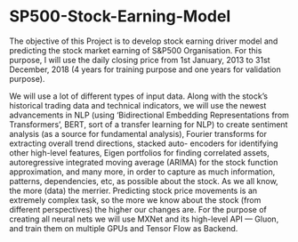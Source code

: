 # SP500-Stock-Earning-Model

  The objective of this Project is to develop stock earning driver model and predicting the stock market earning of S&P500 Organisation. For this purpose, I will use the daily closing price from 1st January, 2013 to 31st December, 2018 (4 years for training purpose and one years for validation purpose). 

  We will use a lot of different types of input data. Along with the stock’s historical trading data and technical indicators, we will use the newest advancements in NLP (using ‘Bidirectional Embedding Representations from Transformers’, BERT, sort of a transfer learning for NLP) to create sentiment analysis (as a source for fundamental analysis), Fourier transforms for extracting overall trend directions, stacked auto- encoders for identifying other high-level features, Eigen portfolios for finding correlated assets, autoregressive integrated moving average (ARIMA) for the stock function approximation, and many more, in order to capture as much information, patterns, dependencies, etc, as possible about the stock. As we all know, the more (data) the merrier. Predicting stock price movements is an extremely complex task, so the more we know about the stock (from different perspectives) the higher our changes are. For the purpose of creating all neural nets we will use MXNet and its high-level API — Gluon, and train them on multiple GPUs and Tensor Flow as Backend.
